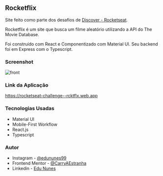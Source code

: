 ## Rocketflix

Site feito como parte dos desafios de [Discover - Rocketseat](https://app.rocketseat.com.br/discover/challenges).

Rocketflix é um site que busca um filme aleatório utilizando a API do The Movie Database.

Foi construído com React e Componentizado com Material UI. Seu backend foi em Express com o Typescript.

### Screenshot

![front](https://user-images.githubusercontent.com/107494885/195915346-19149296-9768-4bfc-a580-a21827a69dd9.png)

### Link da Aplicação

https://rocketseat-challenge--rcktflx.web.app

### Tecnologias Usadas

- Material UI
- Mobile-First Workflow
- React.js
- Typescript

### Autor

- Instagram - [@edununes99](https://www.instagram.com/edununes99/)
- Frontend Mentor - [@CarryAEstranha](https://www.frontendmentor.io/profile/CarryAEstranha/)
- Linkedin - [Edu Nunes](https://www.linkedin.com/in/edu-nunes-627422209/)
